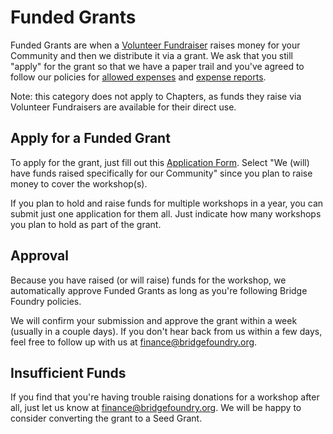 # Funded Grants
Funded Grants are when a [Volunteer Fundraiser](https://rebrand.ly/volunteer-fundraiser-policies) raises money for your Community and then we distribute it via a grant. We ask that you still "apply" for the grant so that we have a paper trail and you've agreed to follow our policies for [allowed expenses](./using-funds/approved-expenses-policy.md) and [expense reports](./using-funds/expense-reports.md).

Note: this category does not apply to Chapters, as funds they raise via Volunteer Fundraisers are available for their direct use.

## Apply for a Funded Grant
To apply for the grant, just fill out this [Application Form](https://docs.google.com/forms/d/e/1FAIpQLScyFx1Js_1vIz5ZcPZ6niJ-CMHZyTpbHRMgm1SrZnoI8mnRQg/viewform). Select "We (will) have funds raised specifically for our Community" since you plan to raise money to cover the workshop(s).

If you plan to hold and raise funds for multiple workshops in a year, you can submit just one application for them all. Just indicate how many workshops you plan to hold as part of the grant.

## Approval
Because you have raised (or will raise) funds for the workshop, we automatically approve Funded Grants as long as you're following Bridge Foundry policies.

We will confirm your submission and approve the grant within a week (usually in a couple days). If you don't hear back from us within a few days, feel free to follow up with us at finance@bridgefoundry.org.

## Insufficient Funds
If you find that you're having trouble raising donations for a workshop after all, just let us know at finance@bridgefoundry.org. We will be happy to consider converting the grant to a Seed Grant.
